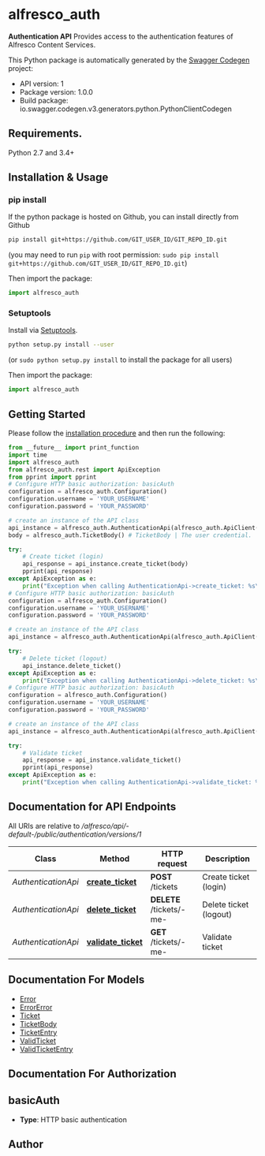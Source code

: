 # alfresco_auth
**Authentication API**  Provides access to the authentication features of Alfresco Content Services. 

This Python package is automatically generated by the [Swagger Codegen](https://github.com/swagger-api/swagger-codegen) project:

- API version: 1
- Package version: 1.0.0
- Build package: io.swagger.codegen.v3.generators.python.PythonClientCodegen

## Requirements.

Python 2.7 and 3.4+

## Installation & Usage
### pip install

If the python package is hosted on Github, you can install directly from Github

```sh
pip install git+https://github.com/GIT_USER_ID/GIT_REPO_ID.git
```
(you may need to run `pip` with root permission: `sudo pip install git+https://github.com/GIT_USER_ID/GIT_REPO_ID.git`)

Then import the package:
```python
import alfresco_auth 
```

### Setuptools

Install via [Setuptools](http://pypi.python.org/pypi/setuptools).

```sh
python setup.py install --user
```
(or `sudo python setup.py install` to install the package for all users)

Then import the package:
```python
import alfresco_auth
```

## Getting Started

Please follow the [installation procedure](#installation--usage) and then run the following:

```python
from __future__ import print_function
import time
import alfresco_auth
from alfresco_auth.rest import ApiException
from pprint import pprint
# Configure HTTP basic authorization: basicAuth
configuration = alfresco_auth.Configuration()
configuration.username = 'YOUR_USERNAME'
configuration.password = 'YOUR_PASSWORD'

# create an instance of the API class
api_instance = alfresco_auth.AuthenticationApi(alfresco_auth.ApiClient(configuration))
body = alfresco_auth.TicketBody() # TicketBody | The user credential.

try:
    # Create ticket (login)
    api_response = api_instance.create_ticket(body)
    pprint(api_response)
except ApiException as e:
    print("Exception when calling AuthenticationApi->create_ticket: %s\n" % e)
# Configure HTTP basic authorization: basicAuth
configuration = alfresco_auth.Configuration()
configuration.username = 'YOUR_USERNAME'
configuration.password = 'YOUR_PASSWORD'

# create an instance of the API class
api_instance = alfresco_auth.AuthenticationApi(alfresco_auth.ApiClient(configuration))

try:
    # Delete ticket (logout)
    api_instance.delete_ticket()
except ApiException as e:
    print("Exception when calling AuthenticationApi->delete_ticket: %s\n" % e)
# Configure HTTP basic authorization: basicAuth
configuration = alfresco_auth.Configuration()
configuration.username = 'YOUR_USERNAME'
configuration.password = 'YOUR_PASSWORD'

# create an instance of the API class
api_instance = alfresco_auth.AuthenticationApi(alfresco_auth.ApiClient(configuration))

try:
    # Validate ticket
    api_response = api_instance.validate_ticket()
    pprint(api_response)
except ApiException as e:
    print("Exception when calling AuthenticationApi->validate_ticket: %s\n" % e)
```

## Documentation for API Endpoints

All URIs are relative to */alfresco/api/-default-/public/authentication/versions/1*

Class | Method | HTTP request | Description
------------ | ------------- | ------------- | -------------
*AuthenticationApi* | [**create_ticket**](docs/AuthenticationApi.md#create_ticket) | **POST** /tickets | Create ticket (login)
*AuthenticationApi* | [**delete_ticket**](docs/AuthenticationApi.md#delete_ticket) | **DELETE** /tickets/-me- | Delete ticket (logout)
*AuthenticationApi* | [**validate_ticket**](docs/AuthenticationApi.md#validate_ticket) | **GET** /tickets/-me- | Validate ticket

## Documentation For Models

 - [Error](docs/Error.md)
 - [ErrorError](docs/ErrorError.md)
 - [Ticket](docs/Ticket.md)
 - [TicketBody](docs/TicketBody.md)
 - [TicketEntry](docs/TicketEntry.md)
 - [ValidTicket](docs/ValidTicket.md)
 - [ValidTicketEntry](docs/ValidTicketEntry.md)

## Documentation For Authorization


## basicAuth

- **Type**: HTTP basic authentication


## Author


